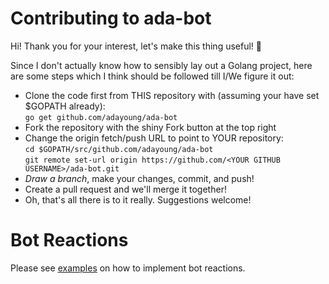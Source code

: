 # Contributing to ada-bot

Hi! Thank you for your interest, let's make this thing useful! :tada:

Since I don't actually know how to sensibly lay out a Golang project, here are some steps which I think should be followed till I/We figure it out:

  * Clone the code first from THIS repository with (assuming your have set $GOPATH already):  
     `go get github.com/adayoung/ada-bot`
  * Fork the repository with the shiny Fork button at the top right
  * Change the origin fetch/push URL to point to YOUR repository:  
     `cd $GOPATH/src/github.com/adayoung/ada-bot`  
     `git remote set-url origin https://github.com/<YOUR GITHUB USERNAME>/ada-bot.git`
  * _Draw a branch_, make your changes, commit, and push!
  * Create a pull request and we'll merge it together!
  * Oh, that's all there is to it really. Suggestions welcome!

# Bot Reactions

Please see [examples](https://github.com/adayoung/ada-bot/tree/master/discord/botReactions) on how to implement bot reactions.

